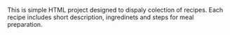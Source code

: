 This is simple HTML project designed to dispaly colection of recipes. 
Each recipe includes short description, ingredinets and steps for meal preparation.




